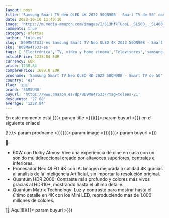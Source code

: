 ```yaml
---
layout: post
title: 'Samsung Smart TV Neo QLED 4K 2022 50QN90B - Smart TV de 50" con Resolución 4K  Quantum Matrix Technology  Procesador Neo QLED 4K con Inteligencia Artificial  Quantum HDR 2000'
date: 2022-10-10 11:49:10
image: 'https://m.media-amazon.com/images/I/513MfkTUooL._SL500_._SL400_.jpg'
comments: true
category: ofertas
author: 'tole.es'
slug: 'B09MW4TS33-es Samsung Smart TV Neo QLED 4K 2022 50QN90B - Smart TV de...'
sku: 'B09MW4TS33-es'
tags: [ 'Electrónica','TV, vídeo y home cinema','Televisores','samsung','smart','tv','🇪🇸', ]
actualPrice: 1238.84 EUR
currency: EUR
price: 1238.84
comparePrice: 1699.0 EUR
prodname: 'Samsung Smart TV Neo QLED 4K 2022 50QN90B - Smart TV de 50" con Resolución 4K  Quantum Matrix Technology  Procesador Neo QLED 4K con Inteligencia Artificial  Quantum HDR 2000'
country: 'es'
flag: '🇪🇸'
brand: 'SAMSUNG'
buyurl: 'https://www.amazon.es/dp/B09MW4TS33/?tag=tolees-21'
descuento: '27.08'
average: '1238.84'
---
```


En este momento está [{{< param title >}}]({{< param buyurl >}}) en el siguiente enlace!

[![{{< param prodname >}}]({{< param image >}})]({{< param buyurl >}})

🔎:

- 60W con Dolby Atmos: Vive una experiencia de cine en casa con un sonido multidireccional creado por altavoces superiores, centrales e inferiores.
- Procesador Neo QLED 4K con IA: Imagen mejorada a calidad 4K gracias al análisis de la Inteligencia Artificial, sin importar la resolución original.
- Quantum HDR 2000: Contraste más profundo y colores más vivos gracias al HDR10+, mostrando hasta el último detalle.
- Quantum Matrix Technology: Luz y contraste para mostrar hasta el último detalle en 4K con los Mini LED, reproduciendo más de 1.000 millones de colores.

[🛒 Aquí!!!]({{< param buyurl >}})
